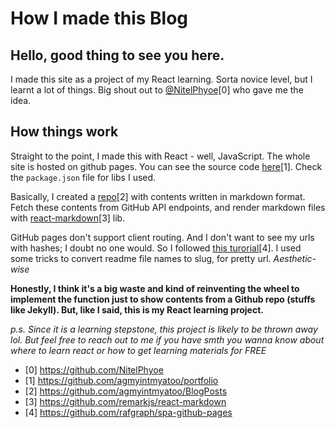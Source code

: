 # How I made this Blog

## Hello, good thing to see you here.

I made this site as a project of my React learning. Sorta novice level, but I learnt a lot of things. Big shout out to [@NitelPhyoe](https://github.com/NitelPhyoe)[0] who gave me the idea.

## How things work

Straight to the point, I made this with React - well, JavaScript. The whole site is hosted on github pages. You can see the source code [here](https://github.com/agmyintmyatoo/portfolio)[1]. Check the `package.json` file for libs I used.

Basically, I created a [repo](https://github.com/agmyintmyatoo/BlogPosts)[2] with contents written in markdown format. Fetch these contents from GitHub API endpoints, and render markdown files with [react-markdown](https://github.com/remarkjs/react-markdown)[3] lib.

GitHub pages don't support client routing. And I don't want to see my urls with hashes; I doubt no one would. So I followed [this turorial](https://github.com/rafgraph/spa-github-pages)[4]. I used some tricks to convert readme file names to slug, for pretty url. _Aesthetic-wise_

**Honestly, I think it's a big waste and kind of reinventing the wheel to implement the function just to show contents from a Github repo (stuffs like Jekyll). But, like I said, this is my React learning project.**

_p.s. Since it is a learning stepstone, this project is likely to be thrown away lol. But feel free to reach out to me if you have smth you wanna know about where to learn react or how to get learning materials for FREE_

- [0] https://github.com/NitelPhyoe
- [1] https://github.com/agmyintmyatoo/portfolio
- [2] https://github.com/agmyintmyatoo/BlogPosts
- [3] https://github.com/remarkjs/react-markdown
- [4] https://github.com/rafgraph/spa-github-pages
